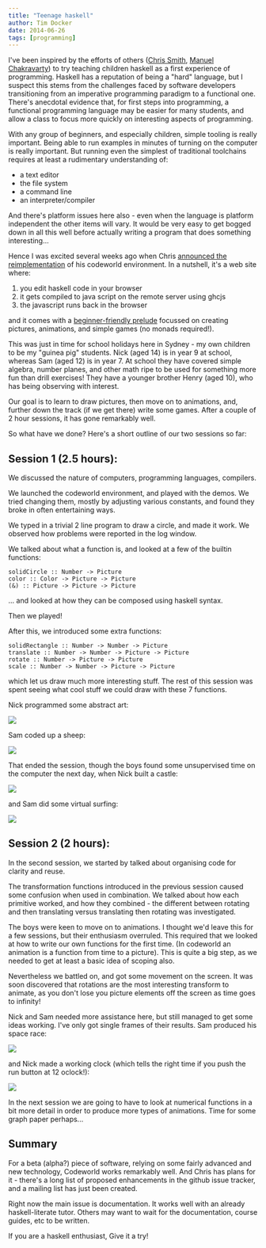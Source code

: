 ```yaml
---
title: "Teenage haskell"
author: Tim Docker
date: 2014-06-26
tags: [programming]
---
```

I've been inspired by the efforts of others ([Chris Smith][1],
[Manuel Chakravarty][2]) to try teaching children haskell as a first
experience of programming. Haskell has a reputation of being a "hard"
language, but I suspect this stems from the challenges faced by
software developers transitioning from an imperative programming
paradigm to a functional one. There's anecdotal evidence that, for
first steps into programming, a functional programming language may be
easier for many students, and allow a class to focus more quickly on
interesting aspects of programming.

With any group of beginners, and especially children, simple tooling
is really important. Being able to run examples in minutes of turning
on the computer is really important. But running even the simplest of
traditional toolchains requires at least a rudimentary understanding
of:

* a text editor
* the file system
* a command line
* an interpreter/compiler

And there's platform issues here also - even when the language is
platform independent the other items will vary. It would be very easy
to get bogged down in all this well before actually writing a program
that does something interesting...

Hence I was excited several weeks ago when Chris [announced the
reimplementation][3] of his codeworld environment. In a nutshell, it's
a web site where:

1) you edit haskell code in your browser
2) it gets compiled to java script on the remote server using ghcjs
3) the javascript runs back in the browser

and it comes with a [beginner-friendly prelude][4] focussed on creating
pictures, animations, and simple games (no monads required!).

This was just in time for school holidays here in Sydney - my own
children to be my "guinea pig" students. Nick (aged 14) is in year 9 at
school, whereas Sam (aged 12) is in year 7. At school they have
covered simple algebra, number planes, and other math ripe to be used
for something more fun than drill exercises! They have a younger
brother Henry (aged 10), who has being observing with interest.

Our goal is to learn to draw pictures, then move on to animations,
and, further down the track (if we get there) write some games. After
a couple of 2 hour sessions, it has gone remarkably well.

So what have we done? Here's a short outline of our two sessions so
far:

Session 1 (2.5 hours):
----------------------

We discussed the nature of computers, programming languages, compilers.

We launched the codeworld environment, and played with the demos. We
tried changing them, mostly by adjusting various constants, and found
they broke in often entertaining ways.

We typed in a trivial 2 line program to draw a circle, and made it
work. We observed how problems were reported in the log window.

We talked about what a function is, and looked at a few of the
builtin functions:

    solidCircle :: Number -> Picture
    color :: Color -> Picture -> Picture
    (&) :: Picture -> Picture -> Picture

... and looked at how they can be composed using haskell syntax.

Then we played!

After this, we introduced some extra functions:

    solidRectangle :: Number -> Number -> Picture
    translate :: Number -> Number -> Picture -> Picture
    rotate :: Number -> Picture -> Picture
    scale :: Number -> Number -> Picture -> Picture

which let us draw much more interesting stuff. The rest of this
session was spent seeing what cool stuff we could draw with these 7
functions.

Nick programmed some abstract art:

![][5]

Sam coded up a sheep:

![][6]

That ended the session, though the boys found some unsupervised time
on the computer the next day, when Nick built a castle:

![][7]

and Sam did some virtual surfing:

![][8]

Session 2 (2 hours):
------------------
In the second session, we started by talked about organising code for clarity and
reuse.

The transformation functions introduced in the previous session caused
some confusion when used in combination. We talked about how each
primitive worked, and how they combined - the different between
rotating and then translating versus translating then rotating was
investigated.

The boys were keen to move on to animations. I thought we'd leave this
for a few sessions, but their enthusiasm overruled. This required that
we looked at how to write our own functions for the first time. (In
codeworld an animation is a function from time to a picture). This is
quite a big step, as we needed to get at least a basic idea of scoping
also.

Nevertheless we battled on, and got some movement on the screen. It
was soon discovered that rotations are the most interesting transform
to animate, as you don't lose you picture elements off the screen as
time goes to infinity!

Nick and Sam needed more assistance here, but still managed to get
some ideas working. I've only got single frames of their results.  Sam
produced his space race:

![][9]

and Nick made a working clock (which tells the right time if you push
the run button at 12 oclock!):

![][10]

In the next session we are going to have to look at numerical
functions in a bit more detail in order to produce more types of
animations. Time for some graph paper perhaps...

Summary
-------

For a beta (alpha?) piece of software, relying on some fairly advanced
and new technology, Codeworld works remarkably well. And Chris has
plans for it - there's a long list of proposed enhancements in the
github issue tracker, and a mailing list has just been created.

Right now the main issue is documentation. It works well with an
already haskell-literate tutor. Others may want to wait for the
documentation, course guides, etc to be written.

If you are a haskell enthusiast, Give it a try!


[1]: http://cdsmith.wordpress.com/2011/08/16/haskell-for-kids-week-1/
[2]: http://justtesting.org/post/70871612766/lets-program
[3]: http://cdsmith.wordpress.com/2014/06/03/codeworld-rises-again/
[4]: http://codeworld.info/doc/Prelude.html
[5]: 2014-06-26-teenage-haskell/art.png
[6]: 2014-06-26-teenage-haskell/sheep.png
[7]: 2014-06-26-teenage-haskell/castle.png
[8]: 2014-06-26-teenage-haskell/boards.png
[9]: 2014-06-26-teenage-haskell/space-race.png
[10]: 2014-06-26-teenage-haskell/clock.png

